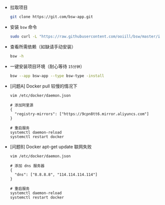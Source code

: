 
- 拉取项目

    ```bash
    git clone https://git.com/bsw-app.git
    ```

- 安装 `bsw` 命令

    ```bash
    sudo curl -L "https://raw.githubusercontent.com/ooiill/bsw/master/install/bsw.sh" -o /usr/local/bin/bsw && sudo chmod a+x /usr/local/bin/bsw
    ```

- 查看所需依赖（如缺请手动安装）

    ```bash
    bsw -h
    ```

- 一键安装项目环境（耐心等待 `15分钟`）

    ```bash
    bsw --app bsw-app --type bsw-type -install
    ```

- [问题A] Docker pull 较慢的情况下

    ```
    vim /etc/docker/daemon.json
  
    # 添加阿里源
    {
      "registry-mirrors": ["https://9cpn8tt6.mirror.aliyuncs.com"]
    }
  
    # 重启服务
    systemctl daemon-reload
    systemctl restart docker
    ```
  
- [问题B] Docker apt-get update 联网失败

    ```
    vim /etc/docker/daemon.json
  
    # 添加 dns 服务器
    {
      "dns": ["8.8.8.8", "114.114.114.114"]
    }
    
    # 重启服务
    systemctl daemon-reload
    systemctl restart docker
  ```

